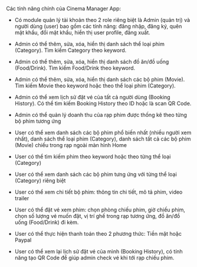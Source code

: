 


Các tính năng chính của Cinema Manager App:
- Có module quản lý tài khoản theo 2 role riêng biệt là Admin (quản trị) và người dùng (user) bao gồm các tính năng: đăng nhập, đăng ký, quên mật khẩu, đổi mật khẩu, hiển thị user profile, đăng xuất.
- Admin có thể thêm, sửa, xóa, hiển thị danh sách thể loại phim (Category). Tìm kiếm Category theo keyword.
- Admin có thể thêm, sửa, xóa, hiển thị danh sách đồ ăn/đồ uống (Food/Drink). Tìm kiếm Food/Drink theo keyword.
- Admin có thể thêm, sửa, xóa, hiển thị danh sách các bộ phim (Movie). Tìm kiếm Movie theo keyword hoặc theo thể loại phim (Category).
- Admin có thể xem lịch sử đặt vé của tất cả người dùng (Booking History). Có thể tìm kiếm Booking History theo ID hoặc là scan QR Code.
- Admin có thể quản lý doanh thu của rạp phim được thống kê theo từng bộ phim tương ứng

- User có thể xem danh sách các bộ phim phổ biến nhất (nhiều người xem nhất), danh sách thể loại phim (Category), danh sách tất cả các bộ phim (Movie) chiếu trong rạp ngoài màn hình Home
- User có thể tìm kiếm phim theo keyword hoặc theo từng thể loại (Category)
- User có thể xem danh sách các bộ phim tưng ứng với từng thể loại (Category) riêng biệt
- User có thể xem chi tiết bộ phim: thông tin chi tiết, mô tả phim, video trailer
- User có thể đặt vé xem phim: chọn phòng chiếu phim, giờ chiếu phim, chọn số lượng vé muốn đặt, vị trí ghế trong rạp tương ứng, đồ ăn/đồ uống (Food/Drink) đi kèm.
- User có thể thực hiện thanh toán theo 2 phương thức: Tiền mặt hoặc Paypal
- User có thể xem lại lịch sử đặt vé của mình (Booking History), có tính năng tạo QR Code để giúp admin check vé khi tới rạp chiếu phim.
